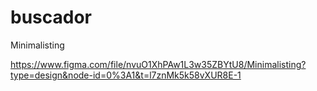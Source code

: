 # buscador
Minimalisting

https://www.figma.com/file/nvuO1XhPAw1L3w35ZBYtU8/Minimalisting?type=design&node-id=0%3A1&t=l7znMk5k58vXUR8E-1
